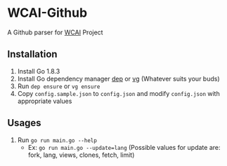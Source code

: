 # WCAI-Github

A Github parser for [WCAI](https://github.com/DheerendraRathor/WCAI) Project


## Installation
1. Install Go 1.8.3
2. Install Go dependency manager [dep](https://github.com/golang/dep) or [vg](https://github.com/GetStream/vg) (Whatever suits your buds)
3. Run `dep ensure` or `vg ensure`
4. Copy `config.sample.json` to `config.json` and modify `config.json` with appropriate values


## Usages
1. Run `go run main.go --help`
    - Ex: `go run main.go --update=lang`  (Possible values for update are: fork, lang, views, clones, fetch, limit)
